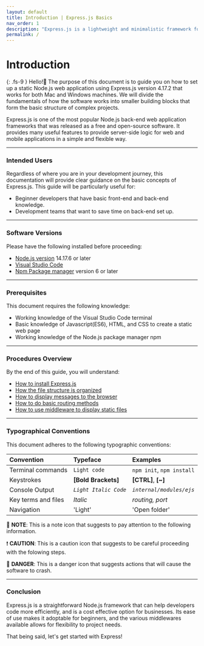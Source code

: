 ```yaml
---
layout: default
title: Introduction | Express.js Basics
nav_order: 1
description: "Express.js is a lightweight and minimalistic framework for Node.js that improves workflow for web and mobile development projects."
permalink: /
---
```


# Introduction
{: .fs-9 }
Hello!:wave: The purpose of this document is to guide you on how to set up a static Node.js web application using Express.js version 4.17.2 that works for both Mac and Windows machines. We will divide the fundamentals of how the software works into smaller building blocks that form the basic structure of complex projects.

Express.js is one of the most popular Node.js back-end web application frameworks that was released as a free and open-source software. It provides many useful features to provide server-side logic for web and mobile applications in a simple and flexible way.

---

### Intended Users
Regardless of where you are in your development journey, this documentation will provide clear guidance on the basic concepts of Express.js. This guide will be particularly useful for:
- Beginner developers that have basic front-end and back-end knowledge. 
- Development teams that want to save time on back-end set up.

---

### Software Versions
Please have the following installed before proceeding:
- [Node.js version](https://nodejs.org/en/download/) 14.17.6 or later
- [Visual Studio Code](https://code.visualstudio.com/download)
- [Npm Package manager](https://docs.npmjs.com/getting-started) version 6 or later

---

### Prerequisites
This document requires the following knowledge: 
- Working knowledge of the Visual Studio Code terminal
- Basic knowledge of Javascript(ES6), HTML, and CSS to create a static web page
- Working knowledge of the Node.js package manager npm

---

### Procedures Overview
By the end of this guide, you will understand: 
- [How to install Express.js](docs/configuration.md)
- [How the file structure is organized](docs/customization.md)
- [How to display messages to the browser](docs/index-test.md)
- [How to do basic routing methods](docs/navigation-structure.md)
- [How to use middleware to display static files](docs/search.md)

---

### Typographical Conventions
This document adheres to the following typographic conventions:
<div class="code-example" markdown="1">

| Convention   | Typeface          | Examples |
|:-------------|:------------------|:------|
| Terminal commands        | `Light code` | `npm init`, `npm install`  |
| Keystrokes               | **[Bold Brackets]**   | **[CTRL]**, **[~]**  |
| Console Output           | *`Light Italic Code`*      | *`internal/modules/ejs`*   |
| Key terms and files                | *Italic* | *routing, port*  |
| Navigation                | 'Light' | 'Open folder'  |

</div>

💭 **NOTE**: This is a note icon that suggests to pay attention to the following information. 

❗ **CAUTION**: This is a caution icon that suggests to be careful proceeding with the folowing steps.  

🚨 **DANGER**: This is a danger icon that suggests actions that will cause the software to crash. 

---

### Conclusion
Express.js is a straightforward Node.js framework that can help developers code more efficiently, and is a cost effective option for businesses. Its ease of use makes it adoptable for beginners, and the various middlewares available allows for flexibility to project needs. 

That being said, let's get started with Express! 


